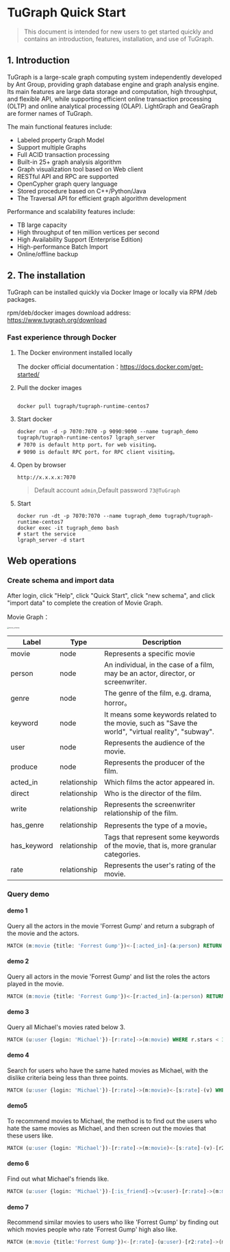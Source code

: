 # TuGraph Quick Start

> This document is intended for new users to get started quickly and contains an introduction, features, installation, and use of TuGraph.

## 1. Introduction

TuGraph is a large-scale graph computing system independently developed by Ant Group, providing graph database engine and graph analysis engine. Its main features are large data storage and computation, high throughput, and flexible API, while supporting efficient online transaction processing (OLTP) and online analytical processing (OLAP). LightGraph and GeaGraph are former names of TuGraph.

The main functional features include:

- Labeled property Graph Model
- Support multiple Graphs
- Full ACID transaction processing
- Built-in 25+ graph analysis algorithm
- Graph visualization tool based on Web client
- RESTful API and RPC are supported
- OpenCypher graph query language
- Stored procedure based on C++/Python/Java
- The Traversal API for efficient graph algorithm development

Performance and scalability features include:

- TB large capacity
- High throughput of ten million vertices per second
- High Availability Support (Enterprise Edition)
- High-performance Batch Import
- Online/offline backup

## 2. The installation

TuGraph can be installed quickly via Docker Image or locally via RPM /deb packages.

rpm/deb/docker images download address: https://www.tugraph.org/download

### Fast experience through Docker

1. The Docker environment installed locally

   The docker official documentation：https://docs.docker.com/get-started/

2. Pull the docker images

   ```shell

   docker pull tugraph/tugraph-runtime-centos7
   ```

3. Start docker

   ```shell
   docker run -d -p 7070:7070 -p 9090:9090 --name tugraph_demo tugraph/tugraph-runtime-centos7 lgraph_server
   # 7070 is default http port，for web visiting。
   # 9090 is default RPC port，for RPC client visiting。
   ```

4. Open by browser

   `http://x.x.x.x:7070`

   > Default account `admin`,Default password `73@TuGraph`

5. Start
   ```shell
   docker run -dt -p 7070:7070 --name tugraph_demo tugraph/tugraph-runtime-centos7
   docker exec -it tugraph_demo bash
   # start the service
   lgraph_server -d start
   ```

## Web operations

### Create schema and import data

After login, click "Help", click "Quick Start", click "new schema", and click "import data" to complete the creation of Movie Graph.

Movie Graph：

<img src="https://tugraph-web-static.oss-cn-beijing.aliyuncs.com/%E6%96%87%E6%A1%A3/1.Guide/2.quick-start.png" alt="movie_schema" style="zoom: 25%;" />

| Label       | Type         | Description                                                                                         |
| ----------- | ------------ | --------------------------------------------------------------------------------------------------- |
| movie       | node         | Represents a specific movie                                                                         |
| person      | node         | An individual, in the case of a film, may be an actor, director, or screenwriter.                   |
| genre       | node         | The genre of the film, e.g. drama, horror。                                                         |
| keyword     | node         | It means some keywords related to the movie, such as "Save the world", "virtual reality", "subway". |
| user        | node         | Represents the audience of the movie.                                                               |
| produce     | node         | Represents the producer of the film.                                                                |
| acted_in    | relationship | Which films the actor appeared in.                                                                  |
| direct      | relationship | Who is the director of the film.                                                                    |
| write       | relationship | Represents the screenwriter relationship of the film.                                               |
| has_genre   | relationship | Represents the type of a movie。                                                                    |
| has_keyword | relationship | Tags that represent some keywords of the movie, that is, more granular categories.                  |
| rate        | relationship | Represents the user's rating of the movie.                                                          |

### Query demo

#### demo 1

Query all the actors in the movie 'Forrest Gump' and return a subgraph of the movie and the actors.

```sql
MATCH (m:movie {title: 'Forrest Gump'})<-[:acted_in]-(a:person) RETURN a, m
```

#### demo 2

Query all actors in the movie 'Forrest Gump' and list the roles the actors played in the movie.

```sql
MATCH (m:movie {title: 'Forrest Gump'})<-[r:acted_in]-(a:person) RETURN a.name,r.role
```

#### demo 3

Query all Michael's movies rated below 3.

```sql
MATCH (u:user {login: 'Michael'})-[r:rate]->(m:movie) WHERE r.stars < 3 RETURN m.title, r.stars
```

#### demo 4

Search for users who have the same hated movies as Michael, with the dislike criteria being less than three points.

```sql
MATCH (u:user {login: 'Michael'})-[r:rate]->(m:movie)<-[s:rate]-(v) WHERE r.stars < 3 AND s.stars < 3 RETURN u, m, v
```

#### demo5

To recommend movies to Michael, the method is to find out the users who hate the same movies as Michael, and then screen out the movies that these users like.

```sql
MATCH (u:user {login: 'Michael'})-[r:rate]->(m:movie)<-[s:rate]-(v)-[r2:rate]->(m2:movie) WHERE r.stars < 3 AND s.stars < 3 AND r2.stars > 3 RETURN u, m, v, m2
```

#### demo 6

Find out what Michael's friends like.

```sql
MATCH (u:user {login: 'Michael'})-[:is_friend]->(v:user)-[r:rate]->(m:movie) WHERE r.stars > 3 RETURN u, v, m
```

#### demo 7

Recommend similar movies to users who like 'Forrest Gump' by finding out which movies people who rate 'Forrest Gump' high also like.

```sql
MATCH (m:movie {title:'Forrest Gump'})<-[r:rate]-(u:user)-[r2:rate]->(m2:movie) WHERE r.stars>3 AND r2.stars>3 RETURN m, u,m2
```
